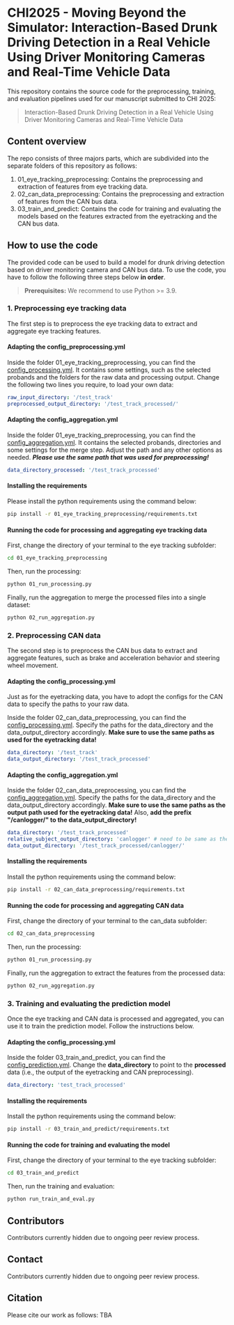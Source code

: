 # CHI2025 - Moving Beyond the Simulator: Interaction-Based Drunk Driving Detection in a Real Vehicle Using Driver Monitoring Cameras and Real-Time Vehicle Data
This repository contains the source code for the preprocessing, training, and evaluation pipelines used for our manuscript submitted to CHI 2025:


>Interaction-Based Drunk Driving Detection in a Real Vehicle Using Driver Monitoring Cameras and Real-Time Vehicle Data

## Content overview
The repo consists of three majors parts, which are subdivided into the separate folders of this repository as follows:

1. 01_eye_tracking_preprocessing: Contains the preprocessing and extraction of features from eye tracking data.
2. 02_can_data_preprocessing: Contains the preprocessing and extraction of features from the CAN bus data.
3. 03_train_and_predict: Contains the code for training and evaluating the models based on the features extracted from the eyetracking and the CAN bus data.

## How to use the code
The provided code can be used to build a model for drunk driving detection based on driver monitoring camera and CAN bus data. To use the code, you have to follow the following three steps below **in order**.

>**Prerequisites:** We recommend to use Python >= 3.9.

### 1. Preprocessing eye tracking data
The first step is to preprocess the eye tracking data to extract and aggregate eye tracking features. 
#### Adapting the config_preprocessing.yml
Inside the folder 01_eye_tracking_preprocessing, you can find the [config_processing.yml](01_eye_tracking_preprocessing/config_processing.yml). It contains some settings, such as the selected probands and the folders for the raw data and processing output. Change the following two lines you require, to load your own data:
```yaml
raw_input_directory: '/test_track'
preprocessed_output_directory: '/test_track_processed/'
```

#### Adapting the config_aggregation.yml
Inside the folder 01_eye_tracking_preprocessing, you can find the [config_aggregation.yml](01_eye_tracking_preprocessing/config_aggregation.yml). It contains the selected probands, directories and some settings for the merge step. Adjust the path and any other options as needed. ***Please use the same path that was used for preprocessing!***

```yaml
data_directory_processed: '/test_track_processed'
```



#### Installing the requirements
Please install the python requirements using the command below:

```sh
pip install -r 01_eye_tracking_preprocessing/requirements.txt
```

#### Running the code for processing and aggregating eye tracking data
First, change the directory of your terminal to the eye tracking subfolder:
```sh
cd 01_eye_tracking_preprocessing
```

Then, run the processing:
```sh
python 01_run_processing.py
```
Finally, run the aggregation to merge the processed files into a single dataset:
```sh
python 02_run_aggregation.py
```

### 2. Preprocessing CAN data
The second step is to preprocess the CAN bus data to extract and aggregate features, such as brake and acceleration behavior and steering wheel movement.

#### Adapting the config_processing.yml
Just as for the eyetracking data, you have to adopt the configs for the CAN data to specify the paths to your raw data. 

Inside the folder 02_can_data_preprocessing, you can find the [config_processing.yml](02_can_data_preprocessing/config_processing.yml). Specify the paths for the data_directory and the data_output_directory accordingly. **Make sure to use the same paths as used for the eyetracking data!**
```yaml
data_directory: '/test_track'
data_output_directory: '/test_track_processed'
```

#### Adapting the config_aggregation.yml
Inside the folder 02_can_data_preprocessing, you can find the [config_aggregation.yml](02_can_data_preprocessing/config_aggregation.yml). Specify the paths for the data_directory and the data_output_directory accordingly. **Make sure to use the same paths as the output path used for the eyetracking data!** Also, **add the prefix "/canlogger/" to the data_output_directory!**
```yaml
data_directory: '/test_track_processed'
relative_subject_output_directory: 'canlogger' # need to be same as the one in config_processing.yml
data_output_directory: '/test_track_processed/canlogger/'
```

#### Installing the requirements
Install the python requirements using the command below:
```sh
pip install -r 02_can_data_preprocessing/requirements.txt
```


#### Running the code for processing and aggregating CAN data
First, change the directory of your terminal to the can_data subfolder:
```sh
cd 02_can_data_preprocessing
```

Then, run the processing:
```sh
python 01_run_processing.py
```
Finally, run the aggregation to extract the features from the processed data:
```sh
python 02_run_aggregation.py
```

### 3. Training and evaluating the prediction model
Once the eye tracking and CAN data is processed and aggregated, you can use it to train the prediction model. Follow the instructions below.

#### Adapting the config_processing.yml
Inside the folder 03_train_and_predict, you can find the [config_prediction.yml](03_train_and_predict/config_prediction.yml). 
Change the **data_directory** to point to the **processed** data (i.e., the output of the eyetracking and CAN preprocessing).
```yaml
data_directory: 'test_track_processed'
```

#### Installing the requirements
Install the python requirements using the command below:
```sh
pip install -r 03_train_and_predict/requirements.txt
```

#### Running the code for training and evaluating the model
First, change the directory of your terminal to the eye tracking subfolder:
```sh
cd 03_train_and_predict
```

Then, run the training and evaluation:
```sh
python run_train_and_eval.py
```


## Contributors
Contributors currently hidden due to ongoing peer review process.

## Contact
Contributors currently hidden due to ongoing peer review process.

## Citation
Please cite our work as follows: TBA

